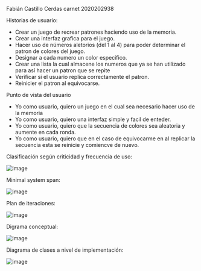 Fabián Castillo Cerdas 
carnet 2020202938


Historias de usuario:

- Crear un juego de recrear patrones haciendo uso de la memoria.
- Crear una interfaz grafica para el juego.
- Hacer uso de números aletorios (del 1 al 4) para poder determinar el patron de colores del juego.
- Designar a cada numero un color especifico.
- Crear una lista la cual almacene los numeros que ya se han utilizado para así hacer un patron que se repite
- Verificar si el usuario replica correctamente el patron.
- Reinicier el patron al equivocarse.

Punto de vista del usuario

- Yo como usuario, quiero un juego en el cual sea necesario hacer uso de la memoria
- Yo como usuario, quiero una interfaz simple y facil de enteder.
- Yo como usuario, quiero que la secuencia de colores sea aleatoria y aumente en cada ronda.
- Yo como usuario, quiero que en el caso de equivocarme en al replicar la secuencia esta se reinicie y comiencve de nuevo.


Clasificación según criticidad y frecuencia de uso:

![image](https://user-images.githubusercontent.com/80297230/116767170-96f55000-a9eb-11eb-9fd7-3c13dffec060.png)

Minimal system span:

![image](https://user-images.githubusercontent.com/80297230/116767449-66aeb100-a9ed-11eb-9515-fa1d7c39b8e0.png)

Plan de iteraciones:

![image](https://user-images.githubusercontent.com/80297230/116767987-c195d780-a9f0-11eb-9f7a-8df72b5a61ae.png)

Digrama conceptual:

![image](https://user-images.githubusercontent.com/80297230/116769091-eb51fd00-a9f6-11eb-9b45-97b2d7564270.png)

Diagrama de clases a nivel de implementación:

![image](https://user-images.githubusercontent.com/80297230/116772817-ad60d300-aa0e-11eb-95d1-941910bd592a.png)





